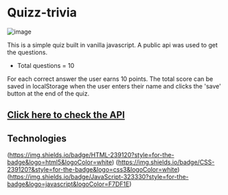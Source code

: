 # Quizz-trivia

![image](https://user-images.githubusercontent.com/80006401/134565499-8adc7ff8-1c70-4e9d-bb23-3ffbedff78b6.png)

This is a simple quiz built in vanilla javascript. A public api was used to get the questions.

- Total questions = 10

For each correct answer the user earns 10 points. The total score can be saved in 
localStorage when the user enters their name and clicks the 'save' button at the end of the quiz.

## [Click here to check the API](https://opentdb.com/api_config.php)

## Technologies

(https://img.shields.io/badge/HTML-239120?style=for-the-badge&logo=html5&logoColor=white)
(https://img.shields.io/badge/CSS-239120?&style=for-the-badge&logo=css3&logoColor=white)
(https://img.shields.io/badge/JavaScript-323330?style=for-the-badge&logo=javascript&logoColor=F7DF1E)

